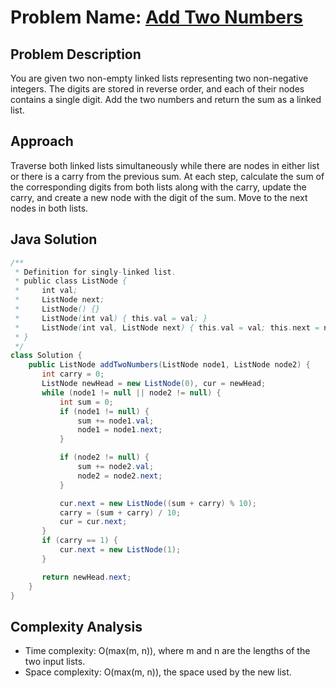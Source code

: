 # Problem Name: [Add Two Numbers](https://leetcode.com/problems/add-two-numbers/)

## Problem Description
You are given two non-empty linked lists representing two non-negative integers. The digits are stored in reverse order, and each of their nodes contains a single digit. Add the two numbers and return the sum as a linked list.

## Approach
Traverse both linked lists simultaneously while there are nodes in either list or there is a carry from the previous sum. At each step, calculate the sum of the corresponding digits from both lists along with the carry, update the carry, and create a new node with the digit of the sum. Move to the next nodes in both lists.

## Java Solution
```java
/**
 * Definition for singly-linked list.
 * public class ListNode {
 *     int val;
 *     ListNode next;
 *     ListNode() {}
 *     ListNode(int val) { this.val = val; }
 *     ListNode(int val, ListNode next) { this.val = val; this.next = next; }
 * }
 */
class Solution {
    public ListNode addTwoNumbers(ListNode node1, ListNode node2) {
       int carry = 0;
       ListNode newHead = new ListNode(0), cur = newHead;
       while (node1 != null || node2 != null) {
           int sum = 0;
           if (node1 != null) {
               sum += node1.val;
               node1 = node1.next;
           }

           if (node2 != null) {
               sum += node2.val;
               node2 = node2.next;
           }

           cur.next = new ListNode((sum + carry) % 10);
           carry = (sum + carry) / 10;
           cur = cur.next;
       }
       if (carry == 1) {
           cur.next = new ListNode(1);
       }

       return newHead.next;
    }
}
```

## Complexity Analysis
- Time complexity: O(max(m, n)), where m and n are the lengths of the two input lists.
- Space complexity: O(max(m, n)), the space used by the new list.
